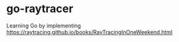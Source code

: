 # go-raytracer
Learning Go by implementing https://raytracing.github.io/books/RayTracingInOneWeekend.html

